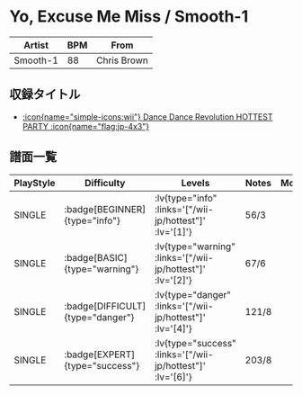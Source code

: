# Yo, Excuse Me Miss / Smooth-1

|Artist|BPM|From|
|------|---|----|
|Smooth-1|88|Chris Brown|

## 収録タイトル

- [ :icon{name="simple-icons:wii"} Dance Dance Revolution HOTTEST PARTY :icon{name="flag:jp-4x3"} ](/wii-jp/hottest)

## 譜面一覧

|PlayStyle|Difficulty|Levels|Notes|Movie|
|---------|----------|------|-----|-----|
|SINGLE| :badge[BEGINNER]{type="info"} | :lv{type="info" :links='["/wii-jp/hottest"]' :lv='[1]'} |56/3||
|SINGLE| :badge[BASIC]{type="warning"} | :lv{type="warning" :links='["/wii-jp/hottest"]' :lv='[2]'} |67/6||
|SINGLE| :badge[DIFFICULT]{type="danger"} | :lv{type="danger" :links='["/wii-jp/hottest"]' :lv='[4]'} |121/8||
|SINGLE| :badge[EXPERT]{type="success"} | :lv{type="success" :links='["/wii-jp/hottest"]' :lv='[6]'} |203/8||
